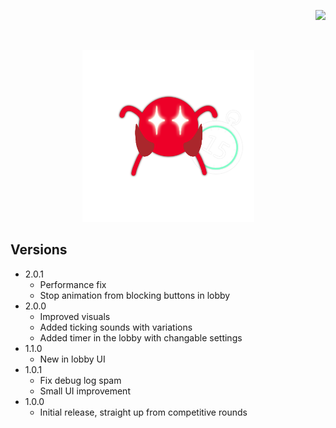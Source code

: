 ﻿<p align="right"> 
<a href="https://www.paypal.com/paypalme/otdan">
<img src="https://raw.githubusercontent.com/aha999/DonateButtons/master/Paypal.png" height="65" />
</a>
</p>
‎<p align="center"> 
<img src="https://github.com/otDan/PickTimer/blob/master/PickTimer/icon-full.png?raw=true" height="275" />
</p>

## Versions
- 2.0.1
  - Performance fix
  - Stop animation from blocking buttons in lobby
- 2.0.0
  - Improved visuals
  - Added ticking sounds with variations
  - Added timer in the lobby with changable settings
- 1.1.0
  - New in lobby UI 
- 1.0.1
  - Fix debug log spam
  - Small UI improvement
- 1.0.0
  - Initial release, straight up from competitive rounds